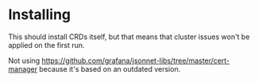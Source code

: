 # Installing

This should install CRDs itself, but that means that cluster issues won't be applied on the first run.

Not using https://github.com/grafana/jsonnet-libs/tree/master/cert-manager because it's based on an outdated version.